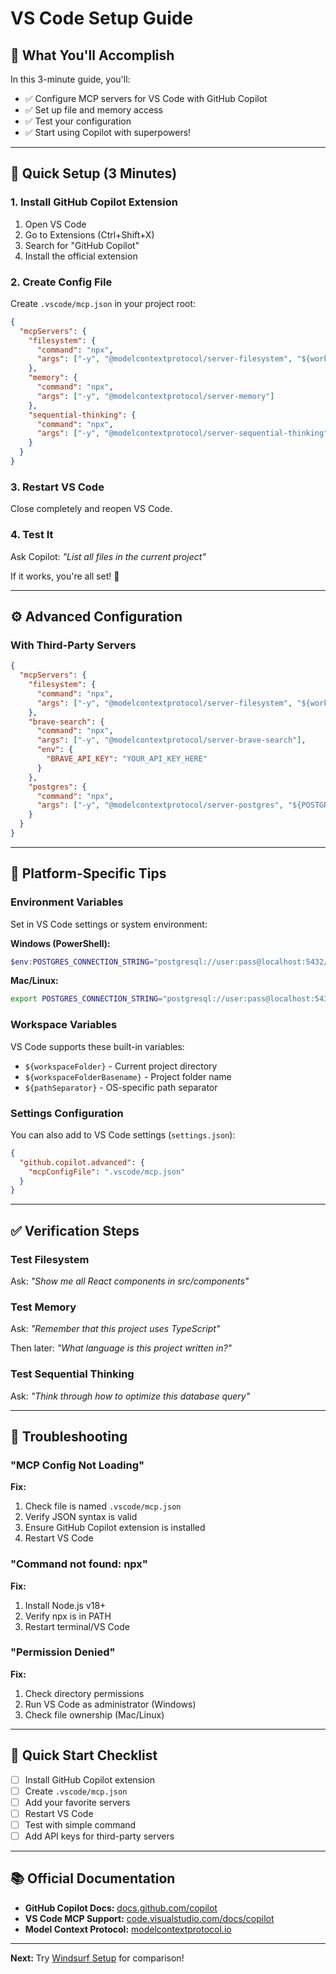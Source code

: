 # VS Code Setup Guide

## 🎯 What You'll Accomplish

In this 3-minute guide, you'll:
- ✅ Configure MCP servers for VS Code with GitHub Copilot
- ✅ Set up file and memory access
- ✅ Test your configuration
- ✅ Start using Copilot with superpowers!

---

## 🚀 Quick Setup (3 Minutes)

### 1. Install GitHub Copilot Extension

1. Open VS Code
2. Go to Extensions (Ctrl+Shift+X)
3. Search for "GitHub Copilot"
4. Install the official extension

### 2. Create Config File

Create `.vscode/mcp.json` in your project root:

```json
{
  "mcpServers": {
    "filesystem": {
      "command": "npx",
      "args": ["-y", "@modelcontextprotocol/server-filesystem", "${workspaceFolder}"]
    },
    "memory": {
      "command": "npx",
      "args": ["-y", "@modelcontextprotocol/server-memory"]
    },
    "sequential-thinking": {
      "command": "npx",
      "args": ["-y", "@modelcontextprotocol/server-sequential-thinking"]
    }
  }
}
```

### 3. Restart VS Code

Close completely and reopen VS Code.

### 4. Test It

Ask Copilot: *"List all files in the current project"*

If it works, you're all set! 🎉

---

## ⚙️ Advanced Configuration

### With Third-Party Servers

```json
{
  "mcpServers": {
    "filesystem": {
      "command": "npx",
      "args": ["-y", "@modelcontextprotocol/server-filesystem", "${workspaceFolder}"]
    },
    "brave-search": {
      "command": "npx",
      "args": ["-y", "@modelcontextprotocol/server-brave-search"],
      "env": {
        "BRAVE_API_KEY": "YOUR_API_KEY_HERE"
      }
    },
    "postgres": {
      "command": "npx",
      "args": ["-y", "@modelcontextprotocol/server-postgres", "${POSTGRES_CONNECTION_STRING}"]
    }
  }
}
```

---

## 🔧 Platform-Specific Tips

### Environment Variables

Set in VS Code settings or system environment:

**Windows (PowerShell):**
```powershell
$env:POSTGRES_CONNECTION_STRING="postgresql://user:pass@localhost:5432/mydb"
```

**Mac/Linux:**
```bash
export POSTGRES_CONNECTION_STRING="postgresql://user:pass@localhost:5432/mydb"
```

### Workspace Variables

VS Code supports these built-in variables:
- `${workspaceFolder}` - Current project directory
- `${workspaceFolderBasename}` - Project folder name
- `${pathSeparator}` - OS-specific path separator

### Settings Configuration

You can also add to VS Code settings (`settings.json`):

```json
{
  "github.copilot.advanced": {
    "mcpConfigFile": ".vscode/mcp.json"
  }
}
```

---

## ✅ Verification Steps

### Test Filesystem
Ask: *"Show me all React components in src/components"*

### Test Memory
Ask: *"Remember that this project uses TypeScript"*

Then later: *"What language is this project written in?"*

### Test Sequential Thinking
Ask: *"Think through how to optimize this database query"*

---

## 🐛 Troubleshooting

### "MCP Config Not Loading"

**Fix:**
1. Check file is named `.vscode/mcp.json`
2. Verify JSON syntax is valid
3. Ensure GitHub Copilot extension is installed
4. Restart VS Code

### "Command not found: npx"

**Fix:**
1. Install Node.js v18+
2. Verify npx is in PATH
3. Restart terminal/VS Code

### "Permission Denied"

**Fix:**
1. Check directory permissions
2. Run VS Code as administrator (Windows)
3. Check file ownership (Mac/Linux)

---

## 🎯 Quick Start Checklist

- [ ] Install GitHub Copilot extension
- [ ] Create `.vscode/mcp.json`
- [ ] Add your favorite servers
- [ ] Restart VS Code
- [ ] Test with simple command
- [ ] Add API keys for third-party servers

---

## 📚 Official Documentation

- **GitHub Copilot Docs:** [docs.github.com/copilot](https://docs.github.com/copilot)
- **VS Code MCP Support:** [code.visualstudio.com/docs/copilot](https://code.visualstudio.com/docs/copilot)
- **Model Context Protocol:** [modelcontextprotocol.io](https://modelcontextprotocol.io)

---

**Next:** Try [Windsurf Setup](windsurf.md) for comparison!
